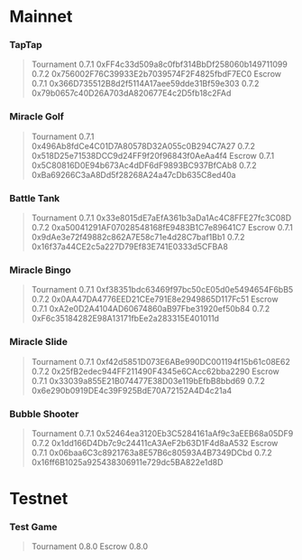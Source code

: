 # Mainnet
### TapTap
> Tournament
0.7.1 0xFF4c33d509a8c0fbf314BbDf258060b149711099
0.7.2 0x756002F76C39933E2b7039574F2F4825fbdF7EC0
> Escrow
0.7.1 0x366D735512B8d2f5114A17aee59dde31Bf59e303
0.7.2 0x79b0657c40D26A703dA820677E4c2D5fb18c2FAd

### Miracle Golf
> Tournament
0.7.1 0x496Ab8fdCe4C01D7A80578D32A055c0B294C7A27
0.7.2 0x518D25e71538DCC9d24FF9f20f96843f0AeAa4f4
> Escrow
0.7.1 0x5C80816D0E94b673Ac4dDF6dF9893BC937BfCAb8
0.7.2 0xBa69266C3aA8Dd5f28268A24a47cDb635C8ed40a

### Battle Tank
> Tournament
0.7.1 0x33e8015dE7aEfA361b3aDa1Ac4C8FFE27fc3C08D
0.7.2 0xa50041291AF07028548168fE9483B1C7e89641C7
> Escrow
0.7.1 0x9dAe3e72f49882c862A7E58c71e4d28C7baf1Bb1
0.7.2 0x16f37a44CE2c5a227D79Ef83E741E0333d5CFBA8

### Miracle Bingo
> Tournament
0.7.1 0xf38351bdc63469f97bc50cE05d0e5494654F6bB5
0.7.2 0x0AA47DA4776EED21CEe791E8e2949865D117Fc51
> Escrow
0.7.1 0xA2e0D2A4104AD60674860aB97Fbe31920ef50b84
0.7.2 0xF6c35184282E98A13171fbEe2a283315E401011d

### Miracle Slide
> Tournament
0.7.1 0xf42d5851D073E6ABe990DC001194f15b61c08E62
0.7.2 0x25fB2edec944FF211490F4345e6CAcc62bba2290
> Escrow
0.7.1 0x33039a855E21B074477E38D03e119bEfbB8bbd69
0.7.2 0x6e290b0919DE4c39F925BdE70A72152A4D4c21a4

### Bubble Shooter
> Tournament
0.7.1 0x52464ea3120Eb3C5284161aAf9c3aEEB68a05DF9
0.7.2 0x1dd166D4Db7c9c24411cA3AeF2b63D1F4d8aA532
> Escrow
0.7.1 0x06baa6C3c8921763a8E57B6c80593A4B7349DCbd
0.7.2 0x16ff6B1025a925438306911e729dc5BA822e1d8D

# Testnet
### Test Game
> Tournament
0.8.0
> Escrow
0.8.0